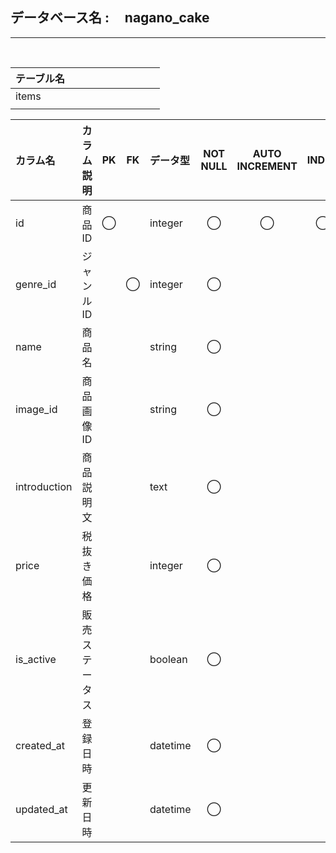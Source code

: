 <h2>データベース名 : &nbsp;&nbsp;&nbsp; nagano_cake</h2>

- - - -
<br>

								
| テーブル名 |     |     |     |     |     |     |     |     |     |
| :--------- | :-- | :-- | :-- | :-- | :-- | :-- | :-- | :-- | :-- |
| items      |     |     |     |     |     |     |     |     |     |
|            |     |     |     |     |     |     |     |     |     |								

| カラム名     | カラム説明     | PK  | FK  | データ型 | NOT NULL | AUTO INCREMENT | INDEX | DEFAULT | 備考 |
| :----------- | :------------- | :--: | :--: | :------- | :-------: | :-------------: | :----: | :------ | :--- |
| id           | 商品ID         | ◯   |     | integer  | ◯        | ◯              | ◯     |         |      |
| genre_id     | ジャンルID     |     | ◯   | integer  | ◯        |                |       |         |      |
| name         | 商品名         |     |     | string   | ◯        |                |       |         |      |
| image_id     | 商品画像ID     |     |     | string   | ◯        |                |       |         |      |
| introduction | 商品説明文     |     |     | text     | ◯        |                |       |         |      |
| price        | 税抜き価格     |     |     | integer  | ◯        |                |       |         |      |
| is_active    | 販売ステータス |     |     | boolean  | ◯        |                |       | TRUE    |      |
| created_at   | 登録日時       |     |     | datetime | ◯        |                |       | now     |      |
| updated_at   | 更新日時       |     |     | datetime | ◯        |                |       | now     |      |